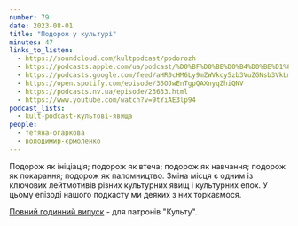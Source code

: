 ```yaml
---
number: 79
date: 2023-08-01
title: "Подорож у культурі"
minutes: 47
links_to_listen:
  - https://soundcloud.com/kultpodcast/podorozh
  - https://podcasts.apple.com/ua/podcast/%D0%BF%D0%BE%D0%B4%D0%BE%D1%80%D0%BE%D0%B6-%D1%83-%D0%BA%D1%83%D0%BB%D1%8C%D1%82%D1%83%D1%80%D1%96/id1581339249?i=1000623060085
  - https://podcasts.google.com/feed/aHR0cHM6Ly9mZWVkcy5zb3VuZGNsb3VkLmNvbS91c2Vycy9zb3VuZGNsb3VkOnVzZXJzOjg5MjM3MjAyNy9zb3VuZHMucnNz/episode/dGFnOnNvdW5kY2xvdWQsMjAxMDp0cmFja3MvMTU3OTg5MTI5OA?sa=X&ved=0CAUQkfYCahcKEwiIlvertKaDAxUAAAAAHQAAAAAQAQ
  - https://open.spotify.com/episode/36OJwEnTgpQAXnyqZhiQNV
  - https://podcasts.nv.ua/episode/23633.html
  - https://www.youtube.com/watch?v=9tYiAE3lp94
podcast_lists:
  - kult-podcast-культові-явища
people:
  - тетяна-огаркова
  - володимир-єрмоленко
---
```


Подорож як ініціація; подорож як втеча; подорож як навчання; подорож як
покарання; подорож як паломництво. Зміна місця є одним із ключових лейтмотивів
різних культурних явищ і культурних епох. У цьому епізоді нашого подкасту ми
деяких з них торкаємося.

[Повний годинний випуск][1] - для патронів "Культу".

[1]: www.patreon.com/posts/87010896?pr=true
